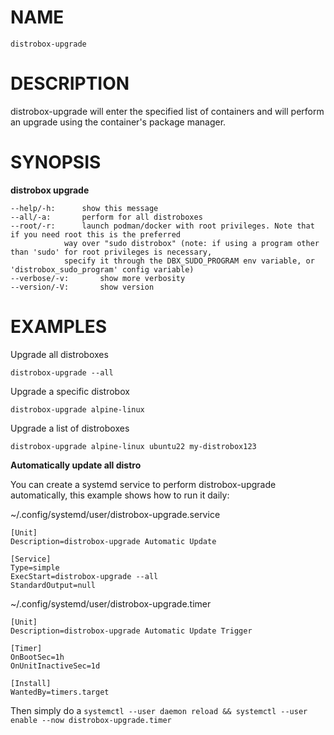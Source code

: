 <!-- markdownlint-disable MD010 MD036 -->
# NAME

	distrobox-upgrade

# DESCRIPTION

distrobox-upgrade will enter the specified list of containers and will perform
an upgrade using the container's package manager.

# SYNOPSIS

**distrobox upgrade**

	--help/-h:		show this message
	--all/-a:		perform for all distroboxes
	--root/-r:		launch podman/docker with root privileges. Note that if you need root this is the preferred
				way over "sudo distrobox" (note: if using a program other than 'sudo' for root privileges is necessary,
				specify it through the DBX_SUDO_PROGRAM env variable, or 'distrobox_sudo_program' config variable)
	--verbose/-v:		show more verbosity
	--version/-V:		show version

# EXAMPLES

Upgrade all distroboxes

	distrobox-upgrade --all

Upgrade a specific distrobox

	distrobox-upgrade alpine-linux 

Upgrade a list of distroboxes

	distrobox-upgrade alpine-linux ubuntu22 my-distrobox123

**Automatically update all distro**

You can create a systemd service to perform distrobox-upgrade automatically,
this example shows how to run it daily:

~/.config/systemd/user/distrobox-upgrade.service

	[Unit]
	Description=distrobox-upgrade Automatic Update

	[Service]
	Type=simple
	ExecStart=distrobox-upgrade --all
	StandardOutput=null

~/.config/systemd/user/distrobox-upgrade.timer

	[Unit]
	Description=distrobox-upgrade Automatic Update Trigger

	[Timer]
	OnBootSec=1h
	OnUnitInactiveSec=1d

	[Install]
	WantedBy=timers.target

Then simply do a `systemctl --user daemon reload && systemctl --user enable --now distrobox-upgrade.timer`
